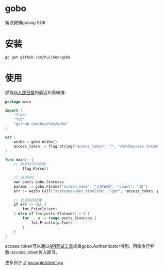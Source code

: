 gobo
====

新浪微博golang SDK

# 安装

```
go get github.com/huichen/gobo
```

# 使用

抓取<a href="http://weibo.com/rmrb">@人民日报</a>的最近10条微博:

```go
package main

import (
	"flag"
	"fmt"
	"github.com/huichen/gobo"
)

var (
	weibo = gobo.Weibo{}
	access_token  = flag.String("access_token", "", "用户的access token")
)

func main() {
	// 解析命令行参数
        flag.Parse()

	// 调用API
	var posts gobo.Statuses
	params := gobo.Params{"screen_name": "人民日报", "count": "10"}
	err := weibo.Call("statuses/user_timeline", "get", *access_token, params, &posts)
	
	// 处理返回结果
	if err != nil {
		fmt.Println(err)
	} else if len(posts.Statuses) > 0 {
		for _, p := range posts.Statuses {
			fmt.Println(p.Text)
		}
	}
}
```

access_token可以通过<a href="http://open.weibo.com/tools/console">API测试工具</a>或者gobo.Authenticator得到，用命令行参数-access_token传入即可。


更多例子见 <a href="https://github.com/huichen/gobo/blob/master/example/client.go">example/client.go</a>
